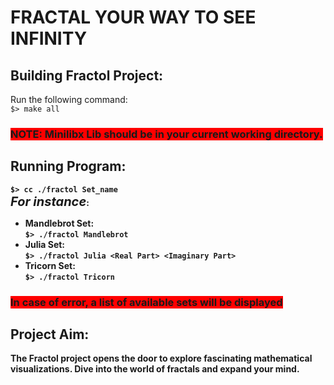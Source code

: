 # FRACTAL YOUR WAY TO SEE INFINITY

## Building Fractol Project:
Run the following command:<br>
```$> make all```<br>
### <strong><span style="background-color: red">NOTE: Minilibx Lib should be in your current working directory.</span><strong>

## Running Program:
```$> cc ./fractol Set_name```<br>
<em style="font-size: 20px">For instance</em>:
- Mandlebrot Set:<br>
```$> ./fractol Mandlebrot```
- Julia Set:<br>
```$> ./fractol Julia <Real Part> <Imaginary Part>```<br>
- Tricorn Set:<br>
```$> ./fractol Tricorn```<br>
### <strong><span style="background-color: red">In case of error, a list of available sets will be displayed</span><strong>

## Project Aim:
<p>The Fractol project opens the door to explore fascinating mathematical visualizations. Dive into the world of fractals and expand your mind.</p>
